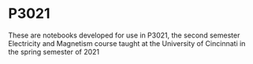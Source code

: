 # P3021
These are notebooks developed for use in P3021, 
the second semester Electricity and Magnetism course taught at the 
University of Cincinnati in the spring semester of 2021
